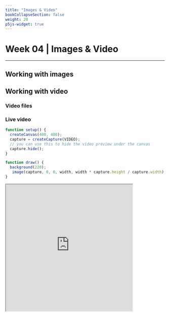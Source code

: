 ```yaml
---
title: "Images & Video"
bookCollapseSection: false
weight: 20
p5js-widget: true
---
```


# Week 04 | Images & Video

---

## Working with images

## Working with video

### Video files

### Live video

```js
function setup() {
  createCanvas(400, 400);
  capture = createCapture(VIDEO);
  // you can use this to hide the video preview under the canvas
  capture.hide();
}

function draw() {
  background(220);
   image(capture, 0, 0, width, width * capture.height / capture.width);
}
```

<iframe src="https://openprocessing.org/sketch/1672488/embed/?plusEmbedHash=MWJmOGRlMWUxMjU4MzFmMjUwNjJjMzU3YjI0MmY5ZTBkY2FjZTJhZDAwOTU1NzJiNTg3YzczNGU5ZGNlNDgwYTQ0NjJiYWQ3MjcyYTNjMzVmYjkwNzYwNWFmNWNhNmNiYTY1ZGEyZWRjNjdkMTZjMTVmNjJlOTUyYTMxZGU1MGFoRGkyUUo5WGwyYi8zMTk1UGUzT3J0ck5ZWmpuN0l2OTZza3laVWZMQmE0eFlqT2xVcWRGMHFrdU1KbjdBdjNuMEtybTE1cGtkc1FOWEluaWcyZ0xQUT09&plusEmbedTitle=true" width="400" height="400"></iframe>